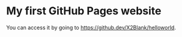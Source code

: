 # My first GitHub Pages website

You can access it by going to https://github.dev/X2Blank/helloworld.